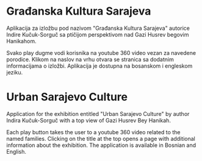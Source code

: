 # Građanska Kultura Sarajeva

Aplikacija za izložbu pod nazivom "Građanska Kultura Sarajeva" autorice Indire Kučuk-Sorguč sa ptičijom perspektivom nad Gazi Husrev begovim Hanikahom.

Svako play dugme vodi korisnika na youtube 360 video vezan za navedene porodice.
Klikom na naslov na vrhu otvara se stranica sa dodatnim informacijama o izložbi.
Aplikacija je dostupna na bosanskom i engleskom jeziku.

# Urban Sarajevo Culture

Application for the exhibition entitled "Urban Sarajevo Culture" by author Indira Kučuk-Sorguč with a top view of Gazi Husrev Bey Hanikah.

Each play button takes the user to a youtube 360 video related to the named families.
Clicking on the title at the top opens a page with additional information about the exhibition.
The application is available in Bosnian and English.
